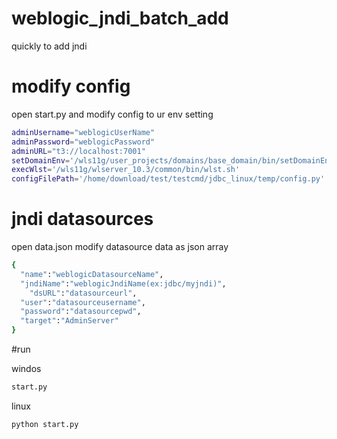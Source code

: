 # weblogic_jndi_batch_add
quickly to add jndi


# modify config

open start.py and modify config to ur env setting

```bash
adminUsername="weblogicUserName"
adminPassword="weblogicPassword"
adminURL="t3://localhost:7001"
setDomainEnv='/wls11g/user_projects/domains/base_domain/bin/setDomainEnv.sh'
execWlst='/wls11g/wlserver_10.3/common/bin/wlst.sh'
configFilePath='/home/download/test/testcmd/jdbc_linux/temp/config.py'

```

# jndi datasources

open data.json modify datasource data as json array

```bash
{
  "name":"weblogicDatasourceName",
  "jndiName":"weblogicJndiName(ex:jdbc/myjndi)",
	"dsURL":"datasourceurl",
  "user":"datasourceusername",
  "password":"datasourcepwd",
  "target":"AdminServer"
}
```

#run

windos
```bash
start.py
```
linux
```bash
python start.py
```

